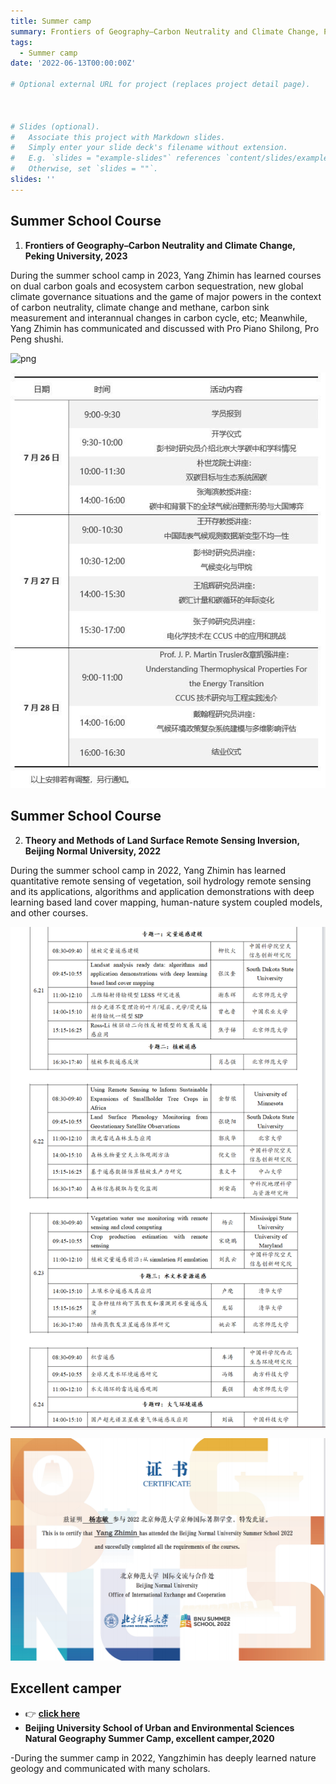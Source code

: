```yaml
---
title: Summer camp
summary: Frontiers of Geography–Carbon Neutrality and Climate Change, Peking University. Theory and Methods of Land Surface Remote Sensing Inversion, Beijing Normal University.
tags:
  - Summer camp
date: '2022-06-13T00:00:00Z'

# Optional external URL for project (replaces project detail page).



# Slides (optional).
#   Associate this project with Markdown slides.
#   Simply enter your slide deck's filename without extension.
#   E.g. `slides = "example-slides"` references `content/slides/example-slides.md`.
#   Otherwise, set `slides = ""`.
slides: ''
---
```

## Summer School Course

1. **Frontiers of Geography–Carbon Neutrality and Climate Change, Peking University, 2023**

During the summer school camp in 2023, Yang Zhimin has learned courses on dual carbon goals and ecosystem carbon sequestration, new global climate governance situations and the game of major powers in the context of carbon neutrality, climate change and methane, carbon sink measurement and interannual changes in carbon cycle, etc; Meanwhile, Yang Zhimin has communicated and discussed with Pro Piano Shilong, Pro Peng shushi.

![png](./index_1_0.png)


![png](./index_2_0.png)


## Summer School Course

2. **Theory and Methods of Land Surface Remote Sensing Inversion, Beijing Normal University, 2022**

During the summer school camp in 2022, Yang Zhimin has learned quantitative remote sensing of vegetation, soil hydrology remote sensing and its applications, algorithms and application demonstrations with deep learning based land cover mapping, human-nature system coupled models, and other courses. 

![png](./index_3_0.png)


![png](./index_4_0.png)

## Excellent camper

- 👉 [**click here**](https://www.ues.pku.edu.cn/jyjx/yjsjy/zsxx/78b4f97757934aff9f559d29061a9f4d.htm)
- **Beijing University School of Urban and Environmental Sciences Natural Geography Summer Camp, excellent camper,2020**

-During the summer camp in 2022, Yangzhimin has deeply learned nature geology and communicated with many scholars.




